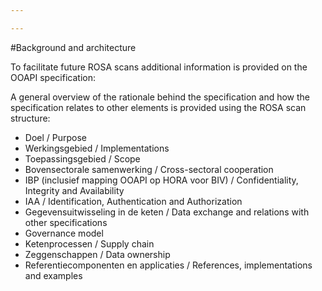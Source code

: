 ```yaml
---

---
```

#Background and architecture

To facilitate future ROSA scans additional information is provided on the OOAPI specification:

A general overview of the rationale behind the specification and how the specification relates to other elements is provided using the ROSA scan structure:

* Doel / Purpose
* Werkingsgebied / Implementations
* Toepassingsgebied / Scope
* Bovensectorale samenwerking / Cross-sectoral cooperation
* IBP (inclusief mapping OOAPI op HORA voor BIV) / Confidentiality, Integrity and Availability
* IAA / Identification, Authentication and Authorization
* Gegevensuitwisseling in de keten / Data exchange and relations with other specifications
* Governance model
* Ketenprocessen / Supply chain
* Zeggenschappen / Data ownership
* Referentiecomponenten en applicaties / References, implementations and examples